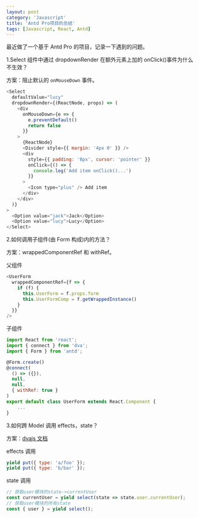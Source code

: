 ```yaml
---
layout: post
category: 'Javascript'
title: 'Antd Pro项目的总结'
tags: [Javascript, React, Antd]
---
```


最近做了一个基于 Antd Pro 的项目，记录一下遇到的问题。

1.Select 组件中通过 dropdownRender 在额外元素上加的 onClick()事件为什么不生效？

方案：阻止默认的 `onMouseDown` 事件。

```javascript
<Select
  defaultValue="lucy"
  dropdownRender={(ReactNode, props) => (
    <div
      onMouseDown={e => {
        e.preventDefault()
        return false
      }}
    >
      {ReactNode}
      <Divider style={{ margin: '4px 0' }} />
      <div
        style={{ padding: '8px', cursor: 'pointer' }}
        onClick={() => {
          console.log('Add item onClick()...')
        }}
      >
        <Icon type="plus" /> Add item
      </div>
    </div>
  )}
>
  <Option value="jack">Jack</Option>
  <Option value="lucy">Lucy</Option>
</Select>
```

2.如何调用子组件(由 Form 构成)内的方法？

方案：wrappedComponentRef 和 withRef。

父组件

```javascript
<UserForm
  wrappedComponentRef={f => {
    if (f) {
      this.UserForm = f.props.form
      this.UserFormComp = f.getWrappedInstance()
    }
  }}
/>
```

子组件

```javascript
import React from 'react';
import { connect } from 'dva';
import { Form } from 'antd';

@Form.create()
@connect(
  () => ({}),
  null,
  null,
  { withRef: true }
)
export default class UserForm extends React.Component {
    ...
}
```

3.如何跨 Model 调用 effects，state？

方案：[dvajs 文档](https://dvajs.com/guide/develop-complex-spa.html#%E8%B7%A8model%E7%9A%84%E9%80%9A%E4%BF%A1)

effects 调用

```javascript
yield put({ type: 'a/foo' });
yield put({ type: 'b/bar' });
```

state 调用

```javascript
// 获取user模块的state->currentUser
const currentUser = yield select(state => state.user.currentUser);
// 获取user模块的所有state
const { user } = yield select();
```
